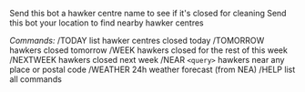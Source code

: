 Send this bot a hawker centre name to see if it's closed for cleaning
Send this bot your location to find nearby hawker centres

*Commands:*
/TODAY list hawker centres closed today
/TOMORROW hawkers closed tomorrow
/WEEK hawkers closed for the rest of this week
/NEXTWEEK hawkers closed next week
/NEAR `<query>` hawkers near any place or postal code
/WEATHER 24h weather forecast (from NEA)
/HELP list all commands
